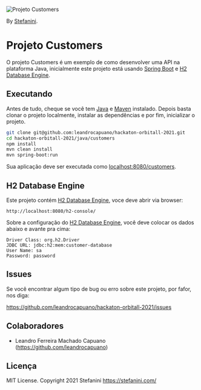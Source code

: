 ![Projeto Customers](http://revistapress.com.br/wp-content/uploads/2018/12/Sem-t%C3%ADtulo19.png)

By [Stefanini](https://stefanini.com/).

# Projeto Customers
O projeto Customers é um exemplo de como desenvolver uma API na plataforma Java, inicialmente este projeto está usando
[Spring Boot](https://projects.spring.io/spring-boot/) e [H2 Database Engine](http://www.h2database.com/html/main.html).

## Executando
Antes de tudo, cheque se você tem [Java](https://www.oracle.com/br/java/technologies/javase-jdk11-downloads.html)
e [Maven](https://maven.apache.org/) instalado. Depois basta clonar o projeto localmente,
instalar as dependências e por fim, inicializar o projeto.

```sh
git clone git@github.com:leandrocapuano/hackaton-orbitall-2021.git
cd hackaton-orbitall-2021/java/customers
npm install
mvn clean install
mvn spring-boot:run
```

Sua aplicação deve ser executada como [localhost:8080/customers](http://localhost:8080/customers).

## H2 Database Engine
Este projeto contém [H2 Database Engine](http://www.h2database.com/html/main.html), voce deve abrir via browser:

```browser
http://localhost:8080/h2-console/
```

Sobre a configuração do [H2 Database Engine](http://www.h2database.com/html/main.html), você deve colocar os dados abaixo
 e avante pra cima:

```browser
Driver Class: org.h2.Driver
JDBC URL: jdbc:h2:mem:customer-database
User Name: sa
Password: password
```

## Issues
Se você encontrar algum tipo de bug ou erro sobre este projeto, por fafor, nos diga:

https://github.com/leandrocapuano/hackaton-orbitall-2021/issues

## Colaboradores
* Leandro Ferreira Machado Capuano (https://github.com/leandrocapuano)

## Licença
MIT License. Copyright 2021 Stefanini https://stefanini.com/
